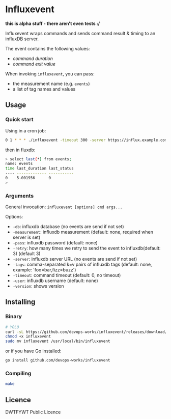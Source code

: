 # Influxevent

**this is alpha stuff - there aren't even tests :/**

Influxevent wraps commands and sends command result & timing to an influxDB server.

The event contains the following values:

- *command duration*
- *command exit value*

When invoking `influxevent`, you can pass:

- the measurement name (e.g. `events`)
- a list of tag names and values

## Usage

### Quick start

Using in a cron job:

```bash
0 1 * * * ./influxevent -timeout 300 -server https://influx.example.com:8086/ -db mydb -measurement events -retry 3 /usr/local/bin/database_backup >> /var/log/backups.log 2>&1
```

then in fluxdb:

```bash
> select last(*) from events;
name: events
time last_duration last_status
---- ------------- -----------
0    5.001956      0
> 
```

### Arguments

General invocation: `influxevent [options] cmd args...`

Options:

- `-db`: influxdb database (no events are send if not set)
- `-measurement`: influxdb measurement (default: none, required when server is set)
- `-pass`: influxdb password (default: none)
- `-retry`: how many times we retry to send the event to influxdb(default: 3) (default 3)
- `-server`: influxdb server URL (no events are send if not set)
- `-tags`: comma-separated k=v pairs of influxdb tags (default: none, example: 'foo=bar,fizz=buzz')
- `-timeout`: command timeout (default: 0, no timeout)
- `-user`: influxdb username (default: none)
- `-version`: shows version

## Installing

### Binary

```bash
# YOLO
curl -sL https://github.com/devops-works/influxevent/releases/download/v0.1/influxevent-amd64-v0.1.gz -o - | gunzip > influxevent
chmod +x influxevent
sudo mv influxevent /usr/local/bin/influxevent
```

or if you have Go installed:

```bash
go install github.com/devops-works/influxevent
```

### Compiling

```bash
make
```

## Licence

DWTFYWT Public Licence